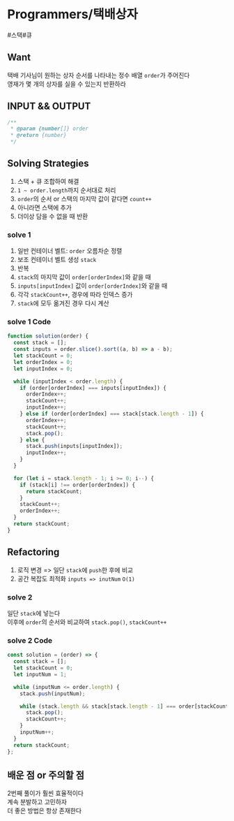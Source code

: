 # Programmers/택배상자

#스택#큐

## Want

택배 기사님이 원하는 상자 순서를 나타내는 정수 배열 `order`가 주어진다  
영재가 몇 개의 상자를 실을 수 있는지 반환하라

## INPUT && OUTPUT

```js
/**
 * @param {number[]} order
 * @return {number}
 */
```

## Solving Strategies

1. 스택 + 큐 조합하여 해결
2. `1 ~ order.length`까지 순서대로 처리
3. `order`의 순서 or 스택의 마지막 값이 같다면 `count++`
4. 아니라면 스택에 추가
5. 더이상 담을 수 없을 때 반환

### solve 1

1. 일반 컨테이너 벨트: `order` 오름차순 정렬
2. 보조 컨테이너 벨트 생성 `stack`
3. 반복
4. `stack`의 마지막 값이 `order[orderIndex]`와 같을 때
5. `inputs[inputIndex]` 값이 `order[orderIndex]`와 같을 때
6. 각각 `stackCount++`, 경우에 따라 인덱스 증가
7. `stack`에 모두 옮겨진 경우 다시 계산

### solve 1 Code

```js
function solution(order) {
  const stack = [];
  const inputs = order.slice().sort((a, b) => a - b);
  let stackCount = 0;
  let orderIndex = 0;
  let inputIndex = 0;

  while (inputIndex < order.length) {
    if (order[orderIndex] === inputs[inputIndex]) {
      orderIndex++;
      stackCount++;
      inputIndex++;
    } else if (order[orderIndex] === stack[stack.length - 1]) {
      orderIndex++;
      stackCount++;
      stack.pop();
    } else {
      stack.push(inputs[inputIndex]);
      inputIndex++;
    }
  }

  for (let i = stack.length - 1; i >= 0; i--) {
    if (stack[i] !== order[orderIndex]) {
      return stackCount;
    }
    stackCount++;
    orderIndex++;
  }
  return stackCount;
}
```

## Refactoring

1. 로직 변경 => 일단 `stack`에 `push`한 후에 비교
2. 공간 복잡도 최적화 `inputs => inutNum` `O(1)`

### solve 2

일단 `stack`에 넣는다  
이후에 `order`의 순서와 비교하여 `stack.pop()`, `stackCount++`

### solve 2 Code

```js
const solution = (order) => {
  const stack = [];
  let stackCount = 0;
  let inputNum = 1;

  while (inputNum <= order.length) {
    stack.push(inputNum);

    while (stack.length && stack[stack.length - 1] === order[stackCount]) {
      stack.pop();
      stackCount++;
    }
    inputNum++;
  }
  return stackCount;
};
```

## 배운 점 or 주의할 점

2번째 풀이가 훨씬 효율적이다  
계속 분발하고 고민하자  
더 좋은 방법은 항상 존재한다
